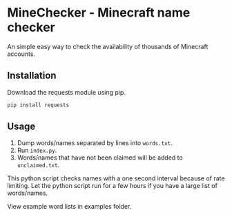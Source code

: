 # MineChecker - Minecraft name checker

An simple easy way to check the availability of thousands of Minecraft accounts.

## Installation

Download the requests module using pip.

```bash
pip install requests
```

## Usage

1. Dump words/names separated by lines into `words.txt`.
2. Run `index.py`.
3. Words/names that have not been claimed will be added to `unclaimed.txt`.

This python script checks names with a one second interval because of rate limiting. Let the python script run for a few hours if you have a large list of words/names.

View example word lists in examples folder.
